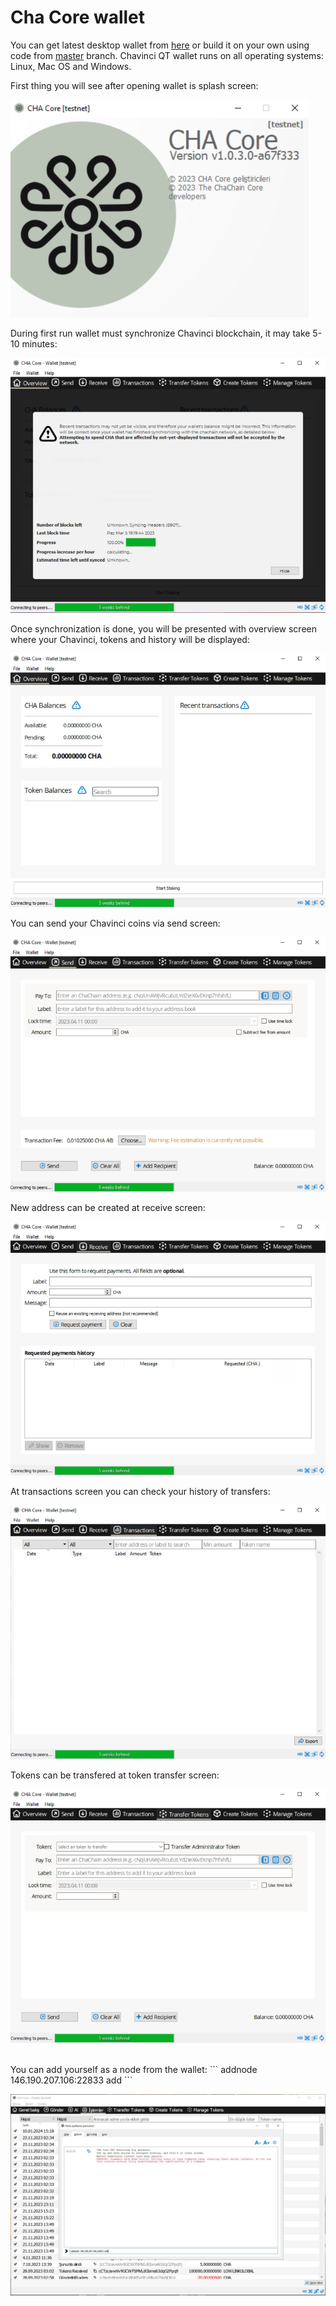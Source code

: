 # Cha Core wallet

You can get latest desktop wallet from [here](github.com/ChavinciChain/ChavinciChain/releases/latest) or build it on your own using code from [master](https://github.com/ChavinciChain/ChavinciChain/tree/master) branch. Chavinci QT wallet runs on all operating systems: Linux, Mac OS and Windows.

First thing you will see after opening wallet is splash screen:

![Splash](../assets/images/wallet/desktop/splash.png)

During first run wallet must synchronize Chavinci blockchain, it may take 5-10 minutes:

![Sync](../assets/images/wallet/desktop/sync.png)

Once synchronization is done, you will be presented with overview screen where your Chavinci, tokens and history will be displayed:

![Overview](../assets/images/wallet/desktop/overview.png)

You can send your Chavinci coins via send screen:

![Send](../assets/images/wallet/desktop/send.png)

New address can be created at receive screen:

![Receive](../assets/images/wallet/desktop/receive.png)

At transactions screen you can check your history of transfers:

![History](../assets/images/wallet/desktop/history.png)

Tokens can be transfered at token transfer screen:

![Transfer](../assets/images/wallet/desktop/transfer.png)


<br/>
You can add yourself as a node from the wallet:
```
addnode 146.190.207.106:22833 add
```

![Transfer](../assets/images/wallet/desktop/addnode.jpg)